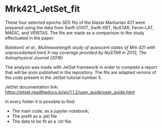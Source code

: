 # Mrk421_JetSet_fit

These four selected epochs SED fits of the blazar Markarian 421 were prepared using the data from Swift-UVOT, Swift-XRT, NuSTAR, Fermi-LAT, MAGIC, and VERITAS. The fits are made as a comparison to the study effectuated in the paper: 

<i> Baloković et al., Multiwavelength study of quiescent states of Mrk 421 with unprecedented hard X-ray coverage provided by NuSTAR in 2013,
The Astrophysical Journal (2016) </i>

 
The analysis was made with JetSet framework in order to complete a report that will be soon published in the repository. The fits are adapted verions of the code present in the JetSet tutorial number 5. 
 
JetSet documentation link: https://jetset.readthedocs.io/en/1.1.2/user_guide/user_guide.html

In every folder it is possible to find:
<ul>
  <li>The main code, as a jupyter notebook; </li>
  <li>The prefit as a .pkl file </li>
  <li>The data to be fit as a .txt file. </li>
</ul>
